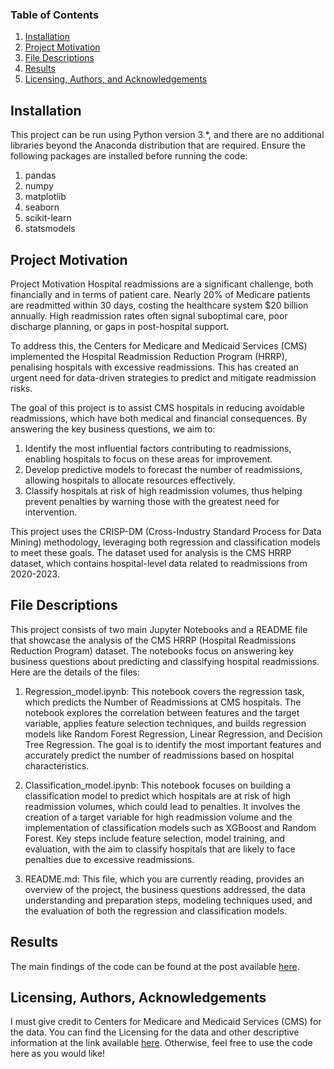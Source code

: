 
### Table of Contents

1. [Installation](#installation)
2. [Project Motivation](#motivation)
3. [File Descriptions](#files)
4. [Results](#results)
5. [Licensing, Authors, and Acknowledgements](#licensing)

## Installation <a name="installation"></a>

This project can be run using Python version 3.*, and there are no additional libraries beyond the Anaconda distribution that are required. Ensure the following packages are installed before running the code:

1. pandas
2. numpy
3. matplotlib
4. seaborn
5. scikit-learn
6. statsmodels

## Project Motivation<a name="motivation"></a>

Project Motivation
Hospital readmissions are a significant challenge, both financially and in terms of patient care. Nearly 20% of Medicare patients are readmitted within 30 days, costing the healthcare system $20 billion annually. High readmission rates often signal suboptimal care, poor discharge planning, or gaps in post-hospital support.

To address this, the Centers for Medicare and Medicaid Services (CMS) implemented the Hospital Readmission Reduction Program (HRRP), penalising hospitals with excessive readmissions. This has created an urgent need for data-driven strategies to predict and mitigate readmission risks.

The goal of this project is to assist CMS hospitals in reducing avoidable readmissions, which have both medical and financial consequences. By answering the key business questions, we aim to:

1. Identify the most influential factors contributing to readmissions, enabling hospitals to focus on these areas for improvement.
2. Develop predictive models to forecast the number of readmissions, allowing hospitals to allocate resources effectively.
3. Classify hospitals at risk of high readmission volumes, thus helping prevent penalties by warning those with the greatest need for intervention.

This project uses the CRISP-DM (Cross-Industry Standard Process for Data Mining) methodology, leveraging both regression and classification models to meet these goals. The dataset used for analysis is the CMS HRRP dataset, which contains hospital-level data related to readmissions from 2020-2023.

## File Descriptions <a name="files"></a>

This project consists of two main Jupyter Notebooks and a README file that showcase the analysis of the CMS HRRP (Hospital Readmissions Reduction Program) dataset. The notebooks focus on answering key business questions about predicting and classifying hospital readmissions. Here are the details of the files:

1. Regression_model.ipynb: This notebook covers the regression task, which predicts the Number of Readmissions at CMS hospitals. The notebook explores the correlation between features and the target variable, applies feature selection techniques, and builds regression models like Random Forest Regression, Linear Regression, and Decision Tree Regression. The goal is to identify the most important features and accurately predict the number of readmissions based on hospital characteristics.

2. Classification_model.ipynb: This notebook focuses on building a classification model to predict which hospitals are at risk of high readmission volumes, which could lead to penalties. It involves the creation of a target variable for high readmission volume and the implementation of classification models such as XGBoost and Random Forest. Key steps include feature selection, model training, and evaluation, with the aim to classify hospitals that are likely to face penalties due to excessive readmissions.

3. README.md: This file, which you are currently reading, provides an overview of the project, the business questions addressed, the data understanding and preparation steps, modeling techniques used, and the evaluation of both the regression and classification models.
## Results<a name="results"></a>

The main findings of the code can be found at the post available [here](https://medium.com/@yudeshsubas/a-deep-dive-into-hospital-readmission-reduction-2252ba8838c1).

## Licensing, Authors, Acknowledgements<a name="licensing"></a>

I must give credit to Centers for Medicare and Medicaid Services (CMS) for the data.  You can find the Licensing for the data and other descriptive information at the link available [here](https://data.cms.gov/provider-data/dataset/9n3s-kdb3#data-table).  Otherwise, feel free to use the code here as you would like! 

